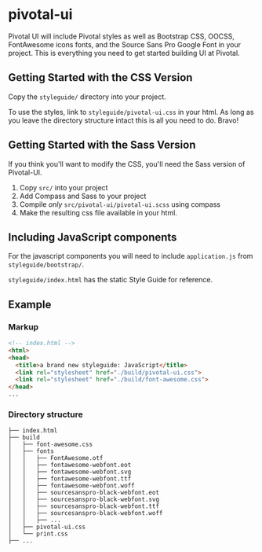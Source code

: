 pivotal-ui
==========

Pivotal UI will include Pivotal styles as well as Bootstrap CSS, OOCSS, FontAwesome icons fonts, and the Source Sans Pro Google Font in your project. This is everything you need to get started building UI at Pivotal.


## Getting Started with the CSS Version

Copy the `styleguide/` directory into your project. 

To use the styles, link to `styleguide/pivotal-ui.css` in your html. As long as you leave the directory structure intact this is all you need to do. Bravo!


## Getting Started with the Sass Version

If you think you'll want to modify the CSS, you'll need the Sass version of Pivotal-UI.

1. Copy `src/` into your project
2. Add Compass and Sass to your project
2. Compile *only* `src/pivotal-ui/pivotal-ui.scss` using compass 
3. Make the resulting css file available in your html.

## Including JavaScript components

For the javascript components you will need to include `application.js` from `styleguide/bootstrap/`.

`styleguide/index.html` has the static Style Guide for reference.


## Example

### Markup

```html
<!-- index.html -->
<html>
<head>
  <title>a brand new styleguide: JavaScript</title>
  <link rel="stylesheet" href="./build/pivotal-ui.css">
  <link rel="stylesheet" href="./build/font-awesome.css">
</head>
...
```

### Directory structure

```
├── index.html
├── build
│   ├── font-awesome.css
│   ├── fonts
│   │   ├── FontAwesome.otf
│   │   ├── fontawesome-webfont.eot
│   │   ├── fontawesome-webfont.svg
│   │   ├── fontawesome-webfont.ttf
│   │   ├── fontawesome-webfont.woff
│   │   ├── sourcesanspro-black-webfont.eot
│   │   ├── sourcesanspro-black-webfont.svg
│   │   ├── sourcesanspro-black-webfont.ttf
│   │   ├── sourcesanspro-black-webfont.woff
│   │   ├── ...
│   ├── pivotal-ui.css
│   └── print.css
├── ...
```
